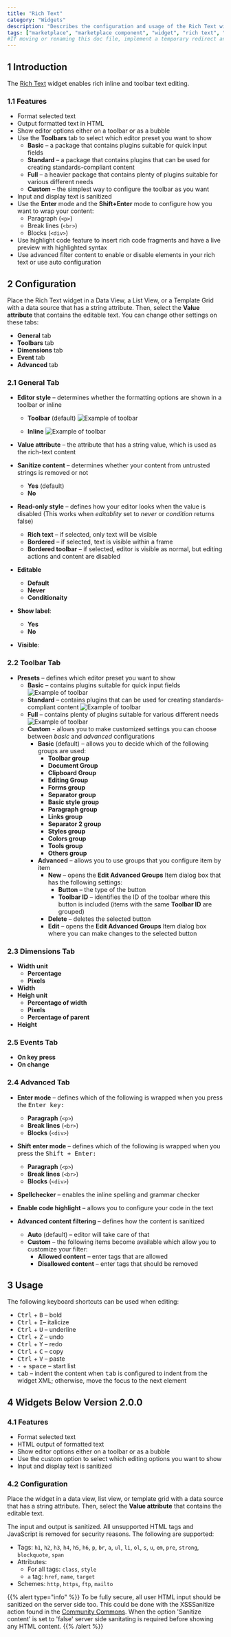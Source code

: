 ```yaml
---
title: "Rich Text"
category: "Widgets"
description: "Describes the configuration and usage of the Rich Text widget, which is available in the Mendix Marketplace."
tags: ["marketplace", "marketplace component", "widget", "rich text", "platform support"]
#If moving or renaming this doc file, implement a temporary redirect and let the respective team know they should update the URL in the product. See Mapping to Products for more details.
---
```


## 1 Introduction

The [Rich Text](https://marketplace.mendix.com/link/component/74889/) widget enables rich inline and toolbar text editing.

### 1.1 Features

* Format selected text
* Output formatted text in HTML
* Show editor options either on a toolbar or as a bubble
* Use the **Toolbars** tab to select which editor preset you want to show
  * **Basic** – a package that contains plugins suitable for quick input fields
  * **Standard** – a package that contains plugins that can be used for creating standards-compliant content
  * **Full** – a heavier package that contains plenty of plugins suitable for various different needs
  * **Custom** – the simplest way to configure the toolbar as you want
* Input and display text is sanitized
* Use the **Enter** mode and the **Shift+Enter** mode to configure how you want to wrap your content:
	* Paragraph (`<p>`)
	* Break lines (`<br>`)
	* Blocks (`<div>`)
* Use highlight code feature to insert rich code fragments and have a live preview with highlighted syntax
* Use advanced filter content to enable or disable elements in your rich text or use auto configuration

## 2 Configuration

Place the Rich Text widget in a Data View, a List View, or a Template Grid with a data source that has a string attribute. Then, select the **Value attribute** that contains the editable text. You can change other settings on these tabs:

* **General** tab
* **Toolbars** tab
* **Dimensions** tab
* **Event** tab
* **Advanced** tab

### 2.1 General Tab

* **Editor style** – determines whether the formatting options are shown in a toolbar or inline
	
	*  **Toolbar** (default)
	  ![Example of toolbar](attachments/ckeditor/basic_toolbar.png)
	
	* **Inline**
	  ![Example of toolbar](attachments/ckeditor/inline_toolbar.png)
	
* **Value attribute** – the attribute that has a string value, which is used as the rich-text content

* **Sanitize content** – determines whether your content from untrusted strings is removed or not
	
	* **Yes** (default)
	* **No**
	
* **Read-only style** – defines how your editor looks when the value is disabled (This works when *editablity* set to *never* or *condition* returns false)
	
	* **Rich text** – if selected, only text will be visible
	* **Bordered** –  if selected, text is visible within a frame
	* **Bordered toolbar** – if selected, editor is visible as normal, but editing actions and content are disabled
	
* **Editable**
	
	* **Default**
	* **Never**
	* **Conditionaity**
	
* **Show label**:

  * **Yes**
  * **No**

* **Visible**:

### 2.2 Toolbar Tab

* **Presets** – defines which editor preset you want to show
	* **Basic** – contains plugins suitable for quick input fields
	![Example of toolbar](attachments/ckeditor/basic_toolbar.png)
	* **Standard** – contains plugins that can be used for creating standards-compliant content
	  ![Example of toolbar](attachments/ckeditor/standard_toolbar.png)
	* **Full** – contains plenty of plugins suitable for various different needs
	  ![Example of toolbar](attachments/ckeditor/full_toolbar.png)
	* **Custom** - allows you to make customized settings you can choose between *basic* and *advanced* configurations
		* **Basic** (default) – allows you to decide which of the following groups are used:
		  * **Toolbar group**
		  * **Document Group**
		  * **Clipboard Group**
		  * **Editing Group**
		  * **Forms group**
		  * **Separator group**
		  * **Basic style group**
		  * **Paragraph group**
		  * **Links group**
		  * **Separator 2 group**
		  * **Styles group**
		  * **Colors group**
		  * **Tools group**
		  * **Others group**
		* **Advanced** – allows you to use groups that you configure item by item
		  * **New** – opens the **Edit Advanced Groups** Item dialog box that has the following settings:
		    * **Button** – the type of the button
		    * **Toolbar ID** – identifies the ID of the toolbar where this button is included (items with the same **Toolbar ID** are grouped)
		  * **Delete** – deletes the selected button
		  * **Edit** – opens the **Edit Advanced Groups** Item dialog box where you can make changes to the selected button 

### 2.3 Dimensions Tab

* **Width unit**
  * **Percentage**
  * **Pixels**
* **Width**
* **Heigh unit**
  * **Percentage of width**
  * **Pixels**
  * **Percentage of parent**
* **Height**

### 2.5 Events Tab

* **On key press**
* **On change**

### 2.4 Advanced Tab

* **Enter mode** – defines which of the following is wrapped when you press the <kbd>Enter<kbd> key:
	* **Paragraph** (`<p>`)
	* **Break lines** (`<br>`)
	* **Blocks** (`<div>`)
* **Shift enter mode** – defines which of the following is wrapped when you press the <kbd>Shift<kbd> + <kbd>Enter<kbd>:
  * **Paragraph** (`<p>`)
  * **Break lines** (`<br>`)
  * **Blocks** (`<div>`)


* **Spellchecker** – enables the inline spelling and grammar checker
* **Enable code highlight** – allows you to configure your code in the text
* **Advanced content filtering** – defines how the content is sanitized
  * **Auto** (default) – editor will take care of that
  * **Custom** – the following items become available which allow you to customize your filter:
  	* **Allowed content** – enter tags that are allowed
  	* **Disallowed content** – enter tags that should be removed

## 3 Usage

The following keyboard shortcuts can be used when editing:

* <kbd>Ctrl</kbd> + <kbd>B</kbd> – bold
* <kbd>Ctrl</kbd> + <kbd>I</kbd>– italicize
* <kbd>Ctrl</kbd> + <kbd>U</kbd> – underline
* <kbd>Ctrl</kbd> + <kbd>Z</kbd> – undo
* <kbd>Ctrl</kbd> + <kbd>Y</kbd> – redo
* <kbd>Ctrl</kbd> + <kbd>C</kbd> – copy
* <kbd>Ctrl</kbd> + <kbd>V</kbd> – paste
* <kbd>-</kbd> + <kbd>space</kbd> – start list
* <kbd>tab</kbd> – indent the content when <kbd>tab</kbd> is configured to indent from the widget XML; otherwise, move the focus to the next element

## 4 Widgets Below Version 2.0.0

### 4.1 Features

* Format selected text
* HTML output of formatted text
* Show editor options either on a toolbar or as a bubble
* Use the custom option to select which editing options you want to show
* Input and display text is sanitized

### 4.2 Configuration

Place the widget in a data view, list view, or template grid with a data source that has a string attribute. Then, select the **Value attribute** that contains the editable text.

The input and output is sanitized. All unsupported HTML tags and JavaScript is removed for security reasons. The following are supported:

* Tags: `h1`, `h2`, `h3`, `h4`, `h5`, `h6`, `p`, `br`, `a`, `ul`, `li`, `ol`, `s`, `u`, `em`, `pre`, `strong`, `blockquote`, `span`
* Attributes:
	* For all tags: `class`, `style`
	* `a` tag: `href`, `name`, `target`
* Schemes: `http`, `https`, `ftp`, `mailto`

{{% alert type="info" %}}
To be fully secure, all user HTML input should be sanitized on the server side too. This could be done with the XSSSanitize action found in the [Community Commons](/appstore/modules/community-commons-function-library). When the option 'Sanitize content' is set to 'false' server side sanitating is required before showing any HTML content.
{{% /alert %}}
